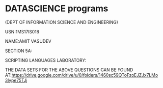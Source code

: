 # DATASCIENCE programs
(DEPT OF INFORMATION SCIENCE AND ENGINEERING)
 
 
 USN:1MS17IS018
 
 NAME:AMIT VASUDEV
 
 SECTION 5A:
 
SCRIPTING LANGUAGES LABORATORY:

THE DATA SETS FOR THE ABOVE QUESTIONS CAN BE FOUND AT:https://drive.google.com/drive/u/0/folders/1460sc59QToFzoEJZJx7LMo3lype75TJj
